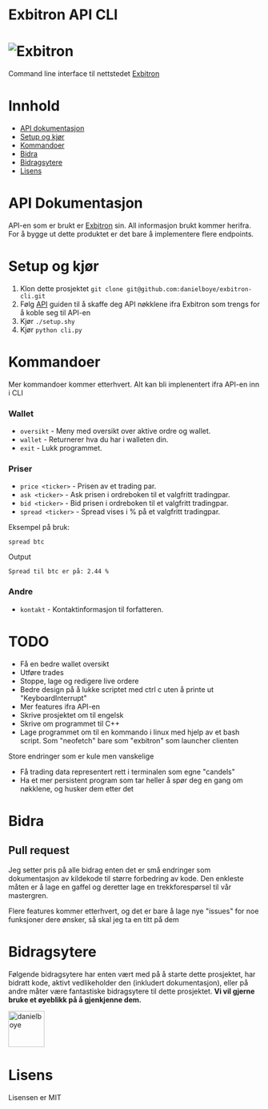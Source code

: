 # Exbitron API CLI

# ![Exbitron](https://cdn.discordapp.com/attachments/994252098571079740/1051226477875691660/image.png)

Command line interface til nettstedet [Exbitron](https://www.exbitron.com/)

# Innhold
- [API dokumentasjon](#api-dokumentasjon)
- [Setup og kjør](#setup-og-kjør)
- [Kommandoer](#kommandoer)
- [Bidra](#bidra)
- [Bidragsytere](#bidragsytere)
- [Lisens]()

# API Dokumentasjon

API-en som er brukt er [Exbitron](https://www.exbitron.com/kb/api.html) sin. All informasjon brukt kommer herifra. For å bygge ut dette produktet er det bare å implementere flere endpoints.

# Setup og kjør 

1. Klon dette prosjektet  `git clone git@github.com:danielboye/exbitron-cli.git`
2. Følg [API](api.md) guiden til å skaffe deg API nøkklene ifra Exbitron som trengs for å koble seg til API-en
3. Kjør `./setup.shy`
4. Kjør `python cli.py`

# Kommandoer

Mer kommandoer kommer etterhvert. Alt kan bli implenentert ifra API-en inn i CLI

### Wallet
- `oversikt` - Meny med oversikt over aktive ordre og wallet.
- `wallet` - Returnerer hva du har i walleten din. 
- `exit` - Lukk programmet.

### Priser

- `price <ticker>` - Prisen av et trading par.
- `ask <ticker>` - Ask prisen i ordreboken til et valgfritt tradingpar.
- `bid <ticker>` - Bid prisen i ordreboken til et valgfritt tradingpar.
- `spread <ticker>` - Spread vises i % på et valgfritt tradingpar.

Eksempel på bruk:


```shell
spread btc
```
Output

```shell
Spread til btc er på: 2.44 %
```

### Andre
- `kontakt` - Kontaktinformasjon til forfatteren.

# TODO

- Få en bedre wallet oversikt 
- Utføre trades 
- Stoppe, lage og redigere live ordere
- Bedre design på å lukke scriptet med ctrl c uten å printe ut "KeyboardInterrupt"
- Mer features ifra API-en
- Skrive prosjektet om til engelsk
- Skrive om programmet til C++ 
- Lage programmet om til en kommando i linux med hjelp av et bash script. Som "neofetch" bare som "exbitron" som launcher clienten 

Store endringer som er kule men vanskelige

- Få trading data representert rett i terminalen som egne "candels"
- Ha et mer persistent program som tar heller å spør deg en gang om nøkklene, og husker dem etter det

# Bidra

## Pull request

Jeg setter pris på alle bidrag enten det er små endringer som dokumentasjon av kildekode til større forbedring av
kode. Den enkleste måten er å lage en gaffel og deretter lage en trekkforespørsel til vår mastergren.

Flere features kommer etterhvert, og det er bare å lage nye "issues" for noe funksjoner dere ønsker, så skal jeg ta en titt på dem

# Bidragsytere

Følgende bidragsytere har enten vært med på å starte dette prosjektet, har bidratt
kode, aktivt vedlikeholder den (inkludert dokumentasjon), eller på andre måter
være fantastiske bidragsytere til dette prosjektet. **Vi vil gjerne bruke et øyeblikk på å gjenkjenne dem.**

[<img src="https://github.com/danielboye.png?size=72" alt="danielboye" width="72">](https://github.com/danielboye)

# Lisens

Lisensen er MIT
